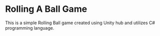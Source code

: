 # Rolling A Ball Game
This is a simple Rolling Ball game created using Unity hub and utilizes C# programming language.
